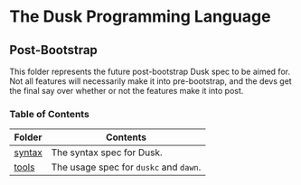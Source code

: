 # The Dusk Programming Language

## Post-Bootstrap

This folder represents the future post-bootstrap Dusk spec to be aimed for.
Not all features will necessarily make it into pre-bootstrap, and the devs get
the final say over whether or not the features make it into post.

### Table of Contents

| Folder                     | Contents                               |
| -------------------------- | -------------------------------------- |
| [syntax](syntax/README.md) | The syntax spec for Dusk.              |
| [tools](tools/README.md)   | The usage spec for `duskc` and `dawn`. |
